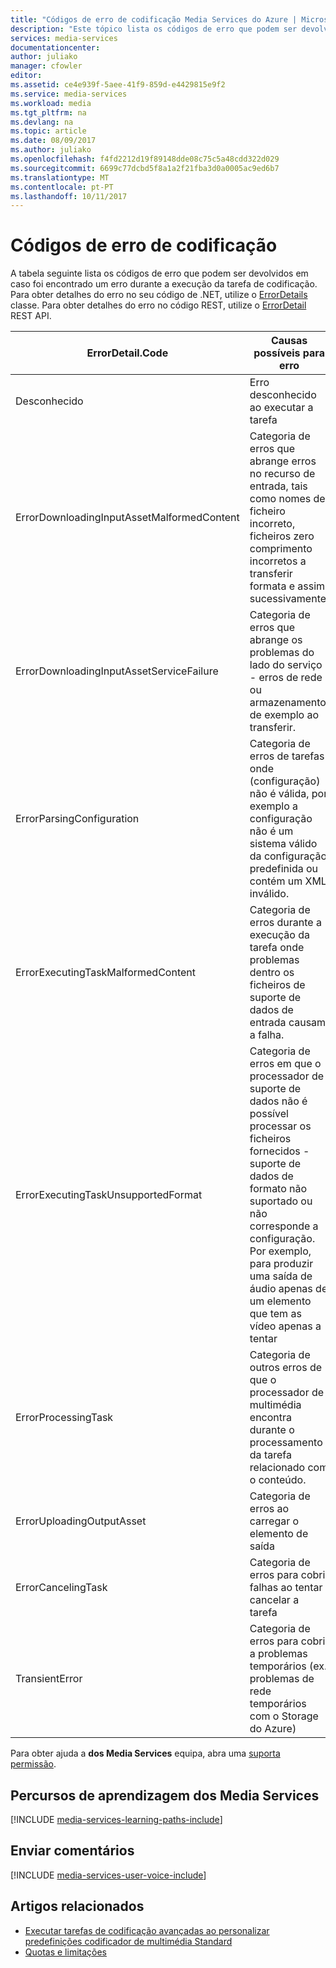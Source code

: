 ```yaml
---
title: "Códigos de erro de codificação Media Services do Azure | Microsoft Docs"
description: "Este tópico lista os códigos de erro que podem ser devolvidos em caso foi encontrado um erro durante a execução da tarefa de codificação..."
services: media-services
documentationcenter: 
author: juliako
manager: cfowler
editor: 
ms.assetid: ce4e939f-5aee-41f9-859d-e4429815e9f2
ms.service: media-services
ms.workload: media
ms.tgt_pltfrm: na
ms.devlang: na
ms.topic: article
ms.date: 08/09/2017
ms.author: juliako
ms.openlocfilehash: f4fd2212d19f89148dde08c75c5a48cdd322d029
ms.sourcegitcommit: 6699c77dcbd5f8a1a2f21fba3d0a0005ac9ed6b7
ms.translationtype: MT
ms.contentlocale: pt-PT
ms.lasthandoff: 10/11/2017
---
```

# <a name="encoding-error-codes"></a>Códigos de erro de codificação

A tabela seguinte lista os códigos de erro que podem ser devolvidos em caso foi encontrado um erro durante a execução da tarefa de codificação.  Para obter detalhes do erro no seu código de .NET, utilize o [ErrorDetails](http://msdn.microsoft.com/library/microsoft.windowsazure.mediaservices.client.errordetail.aspx) classe. Para obter detalhes do erro no código REST, utilize o [ErrorDetail](https://msdn.microsoft.com/library/jj853026.aspx) REST API.

| ErrorDetail.Code | Causas possíveis para erro |
| --- | --- |
| Desconhecido |Erro desconhecido ao executar a tarefa |
| ErrorDownloadingInputAssetMalformedContent |Categoria de erros que abrange erros no recurso de entrada, tais como nomes de ficheiro incorreto, ficheiros zero comprimento incorretos a transferir formata e assim sucessivamente. |
| ErrorDownloadingInputAssetServiceFailure |Categoria de erros que abrange os problemas do lado do serviço - erros de rede ou armazenamento de exemplo ao transferir. |
| ErrorParsingConfiguration |Categoria de erros de tarefas onde <see cref="MediaTask.PrivateData"/> (configuração) não é válida, por exemplo a configuração não é um sistema válido da configuração predefinida ou contém um XML inválido. |
| ErrorExecutingTaskMalformedContent |Categoria de erros durante a execução da tarefa onde problemas dentro os ficheiros de suporte de dados de entrada causam a falha. |
| ErrorExecutingTaskUnsupportedFormat |Categoria de erros em que o processador de suporte de dados não é possível processar os ficheiros fornecidos - suporte de dados de formato não suportado ou não corresponde a configuração. Por exemplo, para produzir uma saída de áudio apenas de um elemento que tem as vídeo apenas a tentar |
| ErrorProcessingTask |Categoria de outros erros de que o processador de multimédia encontra durante o processamento da tarefa relacionado com o conteúdo. |
| ErrorUploadingOutputAsset |Categoria de erros ao carregar o elemento de saída |
| ErrorCancelingTask |Categoria de erros para cobrir falhas ao tentar cancelar a tarefa |
| TransientError |Categoria de erros para cobrir a problemas temporários (ex. problemas de rede temporários com o Storage do Azure) |

Para obter ajuda a **dos Media Services** equipa, abra uma [suporta permissão](https://portal.azure.com/#blade/Microsoft_Azure_Support/HelpAndSupportBlade).

## <a name="media-services-learning-paths"></a>Percursos de aprendizagem dos Media Services
[!INCLUDE [media-services-learning-paths-include](../../includes/media-services-learning-paths-include.md)]

## <a name="provide-feedback"></a>Enviar comentários
[!INCLUDE [media-services-user-voice-include](../../includes/media-services-user-voice-include.md)]

## <a name="related-articles"></a>Artigos relacionados
* [Executar tarefas de codificação avançadas ao personalizar predefinições codificador de multimédia Standard](media-services-custom-mes-presets-with-dotnet.md)
* [Quotas e limitações](media-services-quotas-and-limitations.md)

<!--Reference links in article-->
[1]: http://azure.microsoft.com/pricing/details/media-services/
